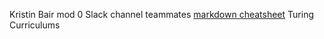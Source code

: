 Kristin Bair
mod 0 Slack channel teammates
[markdown cheatsheet](https://github.com/adam-p/markdown-here/wiki/Markdown-Cheatsheet)
Turing Curriculums

